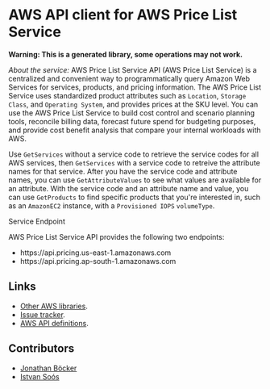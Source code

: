 # AWS API client for AWS Price List Service

**Warning: This is a generated library, some operations may not work.**

*About the service:*
AWS Price List Service API (AWS Price List Service) is a centralized and
convenient way to programmatically query Amazon Web Services for services,
products, and pricing information. The AWS Price List Service uses
standardized product attributes such as <code>Location</code>, <code>Storage
Class</code>, and <code>Operating System</code>, and provides prices at the
SKU level. You can use the AWS Price List Service to build cost control and
scenario planning tools, reconcile billing data, forecast future spend for
budgeting purposes, and provide cost benefit analysis that compare your
internal workloads with AWS.

Use <code>GetServices</code> without a service code to retrieve the service
codes for all AWS services, then <code>GetServices</code> with a service
code to retreive the attribute names for that service. After you have the
service code and attribute names, you can use
<code>GetAttributeValues</code> to see what values are available for an
attribute. With the service code and an attribute name and value, you can
use <code>GetProducts</code> to find specific products that you're
interested in, such as an <code>AmazonEC2</code> instance, with a
<code>Provisioned IOPS</code> <code>volumeType</code>.

Service Endpoint

AWS Price List Service API provides the following two endpoints:

<ul>
<li>
https://api.pricing.us-east-1.amazonaws.com
</li>
<li>
https://api.pricing.ap-south-1.amazonaws.com
</li>
</ul>

## Links

- [Other AWS libraries](https://github.com/agilord/aws_client/tree/master/generated).
- [Issue tracker](https://github.com/agilord/aws_client/issues).
- [AWS API definitions](https://github.com/aws/aws-sdk-js/tree/master/apis).

## Contributors

- [Jonathan Böcker](https://github.com/Schwusch)
- [Istvan Soós](https://github.com/isoos)

